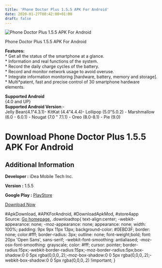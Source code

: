 ```yaml
---
title: 'Phone Doctor Plus 1.5.5 APK For Android'
date: 2020-01-27T00:42:00+01:00
draft: false
---
```


![Phone Doctor Plus 1.5.5 APK For Android](https://i1.wp.com/apkhome.net/wp-content/uploads/2020/01/Phone-Doctor-Plus-1.5.5-1.png "Phone Doctor Plus 1.5.5 APK For Android")

  

Phone Doctor Plus 1.5.5 APK For Android

**Features:**  
\* Get all the status of the smartphone at a glance.  
\* Information and real functions of the system.  
\* Record the daily charge cycles of the battery.  
\* Record and monitor network usage to avoid overuse.  
\* Integrate information monitoring \[hardware, battery, memory and storage\].  
\* Multi\*patent, fast and precise control of 30 smartphone hardware elements.

**Supported Android**  
{4.0 and UP}  
**Supported Android Version**:-  
Jelly Bean(4.1"4.3.1)- KitKat (4.4"4.4.4)- Lollipop (5.0"5.0.2) - Marshmallow (6.0 - 6.0.1) - Nougat (7.0 " 7.1.1) - Oreo (8.0-8.1) - Pie (9.0)

Download Phone Doctor Plus 1.5.5 APK For Android
================================================

Additional Information
----------------------

**Developer :** iDea Mobile Tech Inc.

**Version :** 1.5.5

**Google Play :** [PlayStore](https://play.google.com/store/apps/details?id=com.idea.PhoneDoctorPlus)

  

[Download Now](https://store4app.co/post/phone-doctor-plus-1-5-5-apk-for-android_1580059667)

  
#ApkDownload, #APKForAndroid, #DownloadApkMod, #store4app  
Source: [Go homepage.](https://store4app.co/post/phone-doctor-plus-1-5-5-apk-for-android_1580059667) .downloadtop{ text-align:center; -webkit-appearance: none; -moz-appearance: none; appearance: none; width: 100%; padding: 9px 9px 11px 13px; background-color: #0EBD3F; border: none; color:#fff; border-radius: 3px; outline: none; font-weight;bold; font: 20px 'Open Sans', sans-serif; -webkit-font-smoothing: antialiased; -moz-osx-font-smoothing: grayscale; color: #fff; cursor: pointer; border-radius:15px;-webkit-border-radius:15px;-moz-border-radius:5px;box-shadow:0 0 5px rgba(0,0,0,.2);-moz-box-shadow:0 0 5px rgba(0,0,0,.2);-webkit-box-shadow:0 0 5px rgba(0,0,0,.2) !important; }